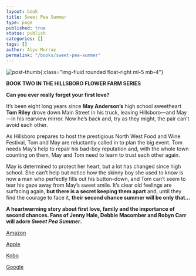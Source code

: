 ```yaml
---
layout: book
title: Sweet Pea Summer
type: page
published: true
status: publish
categories: []
tags: []
author: Alys Murray
permalink: "/books/sweet-pea-summer"
---
```

![post-thumb]({{site.baseurl}}/assets/images/portfolio/sweet_pea.jpg){:class="img-fluid rounded float-right ml-5 mb-4"}

**BOOK TWO IN THE HILLSBORO FLOWER FARM SERIES**

**Can you ever really forget your first love?**  
  
It’s been eight long years since **May Anderson’s** high school sweetheart **Tom Riley** drove down Main Street in his truck, leaving Hillsboro—and May—in his rearview mirror. Now he’s back and, try as they might, the pair can’t avoid each other.  
  
As Hillsboro prepares to host the prestigious North West Food and Wine Festival, Tom and May are reluctantly called in to plan the big event. Tom needs May’s help to repair his bad-boy reputation and, with the whole town counting on them, May and Tom need to learn to trust each other again.  
  
May is determined to protect her heart, but a lot has changed since high school. She can’t help but notice how the skinny boy she used to know is now a man who perfectly fills out his button-down, and Tom can’t seem to tear his gaze away from May’s sweet smile. It’s clear old feelings are surfacing again, **but there is a secret keeping them apart** and, until they find the courage to face it, **their second chance summer will be only that…**  
  
**A heartwarming story about first love, family and the importance of second chances. Fans of Jenny Hale, Debbie Macomber and Robyn Carr will adore  _Sweet Pea Summer_.**

[Amazon](https://geni.us/B085DXVTQJCover)

[Apple](https://buff.ly/334LA7W)

[Kobo](https://buff.ly/3cEAmvc)

[Google](https://buff.ly/2VWAQHf)